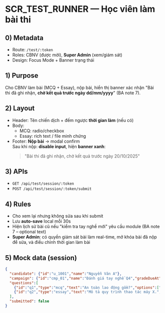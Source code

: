 # SCR_TEST_RUNNER — Học viên làm bài thi

## 0) Metadata
- Route: `/test/:token` 
- Roles: CBNV (được mời), **Super Admin** (xem/giám sát)
- Design: Focus Mode + Banner trạng thái

## 1) Purpose
Cho CBNV làm bài (MCQ + Essay), nộp bài, hiển thị banner xác nhận "Bài thi đã ghi nhận, **chờ kết quả trước ngày dd/mm/yyyy**" (BA note 7).

## 2) Layout
- Header: Tên chiến dịch + đếm ngược **thời gian làm** (nếu có)
- Body:
  - MCQ: radio/checkbox
  - Essay: rich text / file minh chứng
- Footer: **Nộp bài** → modal confirm  
  Sau khi nộp: **disable input**, hiện **banner xanh**:
  > "Bài thi đã ghi nhận, chờ kết quả trước ngày 20/10/2025"

## 3) APIs
- `GET /api/test/session/:token` 
- `POST /api/test/session/:token/submit` 

## 4) Rules
- Cho xem lại nhưng không sửa sau khi submit
- Lưu **auto-save** local mỗi 30s
- Hiện lịch sử bài cũ nếu "kiểm tra tay nghề mới" yêu cầu module (BA note 7 – optional text)
- **Super Admin**: có quyền giám sát bài làm real-time, mở khóa bài đã nộp để sửa, và điều chỉnh thời gian làm bài

## 5) Mock data (session)
```json
{
  "candidate": {"id":"u_1001","name":"Nguyễn Văn A"},
  "campaign": {"id":"cmp_01","name":"Đánh giá tay nghề Q4","gradeDueAt":"2025-10-20T17:00:00Z"},
  "questions":[
    {"id":"q1","type":"mcq","text":"An toàn lao động gồm?","options":["A","B","C"],"multi":false},
    {"id":"q2","type":"essay","text":"Mô tả quy trình thao tác máy X.", "maxLen": 800}
  ],
  "submitted": false
}
```
